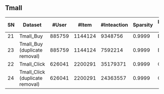 ## Tmall

| SN | Dataset                                 | \#User | \#Item  | \#Inteaction | Sparsity | Interaction Type | TimeStamp | User Context | Item Context | Interaction Context |
|----|-----------------------------------------|--------|---------|--------------|----------|------------------|-----------|--------------|--------------|---------------------|
| 21 | Tmall\_Buy                              | 885759 | 1144124 | 9348756      | 0\.9999  | Buy              | √         |              |              |                     |
| 23 | Tmall\_Buy <br> \(duplicate removal\)   | 885759 | 1144124 | 7592214      | 0\.9999  | Buy              | √         |              |              | √                   |
| 22 | Tmall\_Click                            | 626041 | 2200291 | 35179371     | 0\.9999  | Click            | √         |              |              |                     |
| 24 | Tmall\_Click <br> \(duplicate removal\) | 626041 | 2200291 | 24363557     | 0\.9999  | Click            | √         |              |              | √                   |
